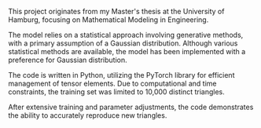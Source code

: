 This project originates from my Master's thesis at the University of Hamburg, focusing on Mathematical Modeling in Engineering.

The model relies on a statistical approach involving generative methods, with a primary assumption of a Gaussian distribution. Although various statistical methods are available, the model has been implemented with a preference for Gaussian distribution.

The code is written in Python, utilizing the PyTorch library for efficient management of tensor elements. Due to computational and time constraints, the training set was limited to 10,000 distinct triangles.

After extensive training and parameter adjustments, the code demonstrates the ability to accurately reproduce new triangles.
